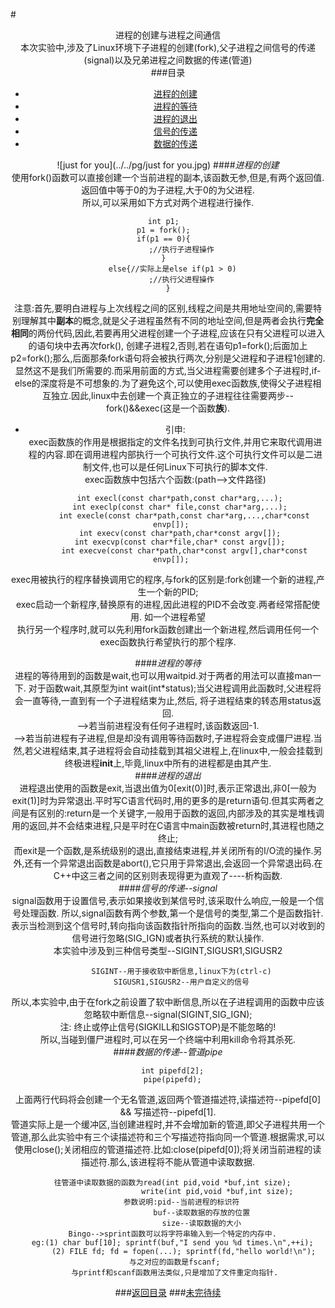 #<center>进程的创建与进程之间通信  
    本次实验中,涉及了Linux环境下子进程的创建(fork),父子进程之间信号的传递(signal)以及兄弟进程之间数据的传递(管道)  
###目录  
*	[进程的创建](#进程的创建)  
*	[进程的等待](#进程的等待)  
*	[进程的退出](#进程的退出)  
*	[信号的传递](#信号的传递--signal)  
*	[数据的传递](#数据的传递--管道pipe)  

![just for you](../../pg/just for you.jpg) 
####*进程的创建*   
使用fork()函数可以直接创建一个当前进程的副本,该函数无参,但是,有两个返回值. 返回值中等于0的为子进程,大于0的为父进程.  
 所以,可以采用如下方式对两个进程进行操作.  
 
	int p1;  
	p1 = fork();  
	if(p1 == 0){  
        	;//执行子进程操作  
	}  
        else{//实际上是else if(p1 > 0)  
            ;//执行父进程操作  
        }    
注意:首先,要明白进程与上次线程之间的区别,线程之间是共用地址空间的,需要特别理解其中**副本**的概念,就是父子进程虽然有不同的地址空间,但是两者会执行**完全相同**的两份代码,因此,若要再用父进程创建一个子进程,应该在只有父进程可以进入的语句块中去再次fork(), 创建子进程2,否则,若在语句p1=fork();后面加上p2=fork();那么,后面那条fork语句将会被执行两次,分别是父进程和子进程1创建的. 显然这不是我们所需要的.而采用前面的方式,当父进程需要创建多个子进程时,if-else的深度将是不可想象的.为了避免这个,可以使用exec函数族,使得父子进程相互独立.因此,linux中去创建一个真正独立的子进程往往需要两步--fork()&&exec(这是一个函数**族**).   

 *	引申:  
exec函数族的作用是根据指定的文件名找到可执行文件,并用它来取代调用进程的内容.即在调用进程内部执行一个可执行文件.这个可执行文件可以是二进制文件,也可以是任何Linux下可执行的脚本文件.  
exec函数族中包括六个函数:(path-->文件路径)  

            int execl(const char*path,const char*arg,...);  
            int execlp(const char* file,const char*arg,...);  
            int execle(const char*path,const char*arg,...,char*const envp[]);  
            int execv(const char*path,char*const argv[]);  
            int execvp(const char*file,char* const argv[]);  
            int execve(const char*path,char*const argv[],char*const envp[]);  
 exec用被执行的程序替换调用它的程序,与fork的区别是:fork创建一个新的进程,产生一个新的PID;  
 exec启动一个新程序,替换原有的进程,因此进程的PID不会改变.两者经常搭配使用. 如一个进程希望  
 执行另一个程序时,就可以先利用fork函数创建出一个新进程,然后调用任何一个exec函数执行希望执行的那个程序. 

####*进程的等待*  
进程的等待用到的函数是wait,也可以用waitpid.对于两者的用法可以直接man一下. 对于函数wait,其原型为int wait(int*status);当父进程调用此函数时,父进程将会一直等待,一直到有一个子进程结束为止,然后, 将子进程结束的转态用status返回.  
        -->若当前进程没有任何子进程时,该函数返回-1.  
        -->若当前进程有子进程,但是却没有调用等待函数时,子进程将会变成僵尸进程.当然,若父进程结束,其子进程将会自动挂载到其祖父进程上,在linux中,一般会挂载到终极进程**init**上,毕竟,linux中所有的进程都是由其产生.  
####*进程的退出*  
进程退出使用的函数是exit,当退出值为0[exit(0)]时,表示正常退出,非0[一般为exit(1)]时为异常退出.平时写C语言代码时,用的更多的是return语句.但其实两者之间是有区别的:return是一个关键字,一般用于函数的返回,内部涉及的其实是堆栈调用的返回,并不会结束进程,只是平时在C语言中main函数被return时,其进程也随之终止;  
而exit是一个函数,是系统级别的退出,直接结束进程,并关闭所有的I/O流的操作.另外,还有一个异常退出函数是abort(),它只用于异常退出,会返回一个异常退出码.在C++中这三者之间的区别则表现得更为直观了----析构函数.  
####*信号的传递--signal*  
signal函数用于设置信号,表示如果接收到某信号时,该采取什么响应,一般是一个信号处理函数. 所以,signal函数有两个参数,第一个是信号的类型,第二个是函数指针.表示当检测到这个信号时,转向指向该函数指针所指向的函数.当然,也可以对收到的信号进行忽略(SIG_IGN)或者执行系统的默认操作.  
本实验中涉及到三种信号类型--SIGINT,SIGUSR1,SIGUSR2  

            SIGINT--用于接收软中断信息,linux下为(ctrl-c)  
            SIGUSR1,SIGUSR2--用户自定义的信号  
 所以,本实验中,由于在fork之前设置了软中断信息,所以在子进程调用的函数中应该忽略软中断信息--signal(SIGINT,SIG_IGN);  
注: 终止或停止信号(SIGKILL和SIGSTOP)是不能忽略的!  
所以,当碰到僵尸进程时,可以在另一个终端中利用kill命令将其杀死.  
####*数据的传递--管道pipe*  

        int pipefd[2];  
        pipe(pipefd);  
上面两行代码将会创建一个无名管道,返回两个管道描述符,读描述符--pipefd[0] && 写描述符--pipefd[1].  
管道实际上是一个缓冲区,当创建进程时,并不会增加新的管道,即父子进程共用一个管道,那么此实验中有三个读描述符和三个写描述符指向同一个管道.根据需求,可以使用close();关闭相应的管道描述符.比如:close(pipefd[0]);将关闭当前进程的读描述符.那么,该进程将不能从管道中读取数据.  

        往管道中读取数据的函数为read(int pid,void *buf,int size);  
                            write(int pid,void *buf,int size);  
            参数说明:pid--当前进程的标识符  
                     buf--读取数据的存放的位置  
                     size--读取数据的大小  
        Bingo-->sprint函数可以将字符串输入到一个特定的内存中.  
        eg:(1) char buf[10]; sprintf(buf,"I send you %d times.\n",++i);  
           (2) FILE fd; fd = fopen(...); sprintf(fd,"hello world!\n");
         与之对应的函数是fscanf;  
         与printf和scanf函数用法类似,只是增加了文件重定向指针.  
###[返回目录](#目录) 
###[未完待续](../os-notes.md) 
